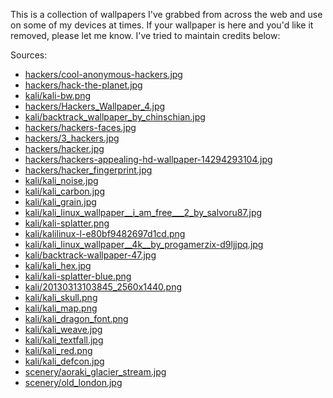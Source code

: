 This is a collection of wallpapers I've grabbed from across the web and use on
some of my devices at times.  If your wallpaper is here and you'd like it
removed, please let me know.  I've tried to maintain credits below:

Sources:

* [hackers/cool-anonymous-hackers.jpg](http://www.pageresource.com/wallpapers/wallpaper/cool-anonymous-hackers.jpg)
* [hackers/hack-the-planet.jpg](http://www.informatique-depan.fr/images/wallpapers/hacking-wallpapers/hack-the-planet.jpg)
* [kali/kali-bw.png](https://images2.alphacoders.com/480/480538.png)
* [hackers/Hackers_Wallpaper_4.jpg](https://i2.wp.com/geekyard.com/Download/Hackers_Wallpaper_4.jpg)
* [kali/backtrack_wallpaper_by_chinschian.jpg](https://mananrockxblog.files.wordpress.com/2012/07/backtrack_wallpaper_by_chinschian-d4e7y6r1.jpg)
* [hackers/hackers-faces.jpg](https://images.alphacoders.com/566/566916.jpg)
* [hackers/3_hackers.jpg](http://wallpapers-best.com/uploads/posts/2016-02/3_hackers.jpg)
* [hackers/hacker.jpg](http://securityri.com/blog/wp-content/uploads/2015/05/hacker.jpg)
* [hackers/hackers-appealing-hd-wallpaper-14294293104.jpg](http://wallpaperrs.com/uploads/movies/hackers-appealing-hd-wallpaper-14294293104.jpg)
* [hackers/hacker_fingerprint.jpg](http://10-themes.com/data_images/wallpapers/13/335788-hackers.jpg)
* [kali/kali_noise.jpg](https://latesthackingnews.com/wp-content/uploads/2015/02/ws_Kali_Linux_1920x10801.jpg)
* [kali/kali_carbon.jpg](http://orig04.deviantart.net/951d/f/2013/279/6/9/kali_linux_wallpaper_carbon_by_satanic_surfer-d6pf8yj.jpg)
* [kali/kali_grain.jpg](https://i.imgur.com/B2VUW56.jpg)
* [kali/kali_linux_wallpaper__i_am_free___2_by_salvoru87.jpg](http://pre10.deviantart.net/f4a1/th/pre/i/2014/332/d/2/kali_linux_wallpaper__i_am_free___2_by_salvoru87-d87y9p9.jpg)
* [kali/kali-splatter.png](http://orig00.deviantart.net/7064/f/2013/264/5/7/kali_by_typograflaw-d6n6m8l.png)
* [kali/kalilinux-l-e80bf9482697d1cd.png](http://cdn.johnywheels.com/2015/11/30/kalilinux-l-e80bf9482697d1cd.png)
* [kali/kali_linux_wallpaper__4k__by_progamerzix-d9ljjpq.jpg](http://orig04.deviantart.net/bdc2/f/2015/362/6/f/kali_linux_wallpaper__4k__by_progamerzix-d9ljjpq.jpg)
* [kali/backtrack-wallpaper-47.jpg](https://static.spiceworks.com/shared/post/0002/1129/backtrack-wallpaper-47.jpg)
* [kali/kali_hex.jpg](http://cdn.johnywheels.com/2015/11/25/kalilinux-l-82d88785b83b2f13.jpg)
* [kali/kali-splatter-blue.png](https://lh5.googleusercontent.com/-CW1-qRVBiqc/U7ARd2T9LCI/AAAAAAAAAGw/oantfR6owSg/w1920-h1080/vzex.png)
* [kali/20130313103845_2560x1440.png](http://i.nextmedia.com.au/Galleries/20130313103845_2560x1440.png)
* [kali/kali_skull.png](https://i.imgur.com/cX4smJ0.png)
* [kali/kali_map.png](https://3.bp.blogspot.com/-nNmAGvJh_1k/Uu_seW9ri4I/AAAAAAAAAJk/2p8nZMKcLaY/s1600/todaynews+bigbanner.png)
* [kali/kali_dragon_font.png](https://2.bp.blogspot.com/-MAwuSylWK-0/U8SzcgQOsiI/AAAAAAAAA0Q/193oWnFmhEE/s1600/Kali+Linux+HD+Wallpaper+collection.png)
* [kali/kali_weave.jpg](https://4.bp.blogspot.com/-Iey6CuCQNSo/UnqTaAL-wYI/AAAAAAAAFoE/x5HM-Z56s7A/s1600/Backtrack_wallpaper_Logo_Increinfo.jpg)
* [kali/kali_textfall.jpg](http://img09.deviantart.net/73b1/i/2013/345/e/3/kali_linux_backtrack_wallpaper_black_and_white_v_1_by_zeroxproject-d6xl66b.jpg)
* [kali/kali_red.png](https://www.kali.org/wp-content/uploads/2014/06/kali-wp-june-2014_1920x1080_E.png)
* [kali/kali_defcon.jpg](http://cdn.johnywheels.com/2015/11/25/kalilinux-l-a28b0744a29945ff.jpg)
* [scenery/aoraki_glacier_stream.jpg](https://plus.google.com/photos/+fafiebig/albums/5940273334080115745/6256822789068827122?pid=6256822789068827122&oid=113313460647311490313)
* [scenery/old_london.jpg](https://plus.google.com/photos/+TreyRatcliff/albums/6257951498476520865/6257951503458547298?pid=6257951503458547298&oid=%2BTreyRatcliff)
